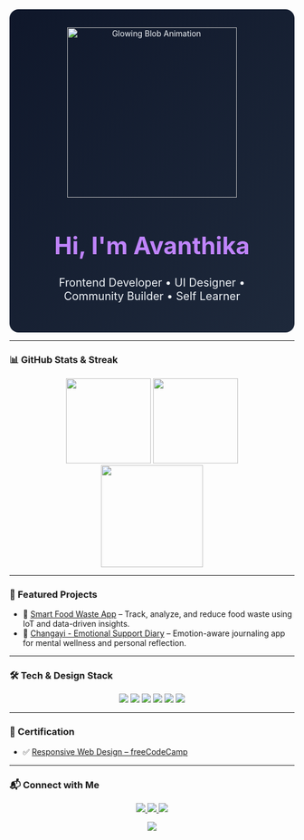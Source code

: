 <div align="center" style="background: linear-gradient(135deg, #0f172a, #1e293b); color: #f1f5f9; border-radius: 16px; padding: 2rem;">
  <img src="https://chat.openai.com/mnt/data/A_digital_gradient_animation_features_an_abstract,.png" width="300" alt="Glowing Blob Animation" />
  <h1 style="font-size: 3em; color: #c084fc;">Hi, I'm Avanthika </h1>
  <p style="font-size: 1.4em;">Frontend Developer • UI Designer • Community Builder • Self Learner</p>
</div>

---

### 📊 GitHub Stats & Streak

<div align="center">
  <img src="https://github-readme-stats.vercel.app/api?username=AVA-NTHIKA14&show_icons=true&theme=radical" height="150" />
  <img src="https://github-readme-streak-stats.herokuapp.com/?user=AVA-NTHIKA14&theme=radical" height="150"/>
  <br/>
  <img src="https://github-profile-summary-cards.vercel.app/api/cards/repos-per-language?username=AVA-NTHIKA14&theme=radical" height="180" />
</div>

---

### 🌟 Featured Projects

- 🎯 [Smart Food Waste App](https://github.com/AVA-NTHIKA14/smart-food-waste) – Track, analyze, and reduce food waste using IoT and data-driven insights.
- 🌸 [Changayi - Emotional Support Diary](https://github.com/AVA-NTHIKA14/changayi-diary) – Emotion-aware journaling app for mental wellness and personal reflection.

---

### 🛠️ Tech & Design Stack

<p align="center">
  <img src="https://img.shields.io/badge/HTML5-E34F26?style=flat-square&logo=html5&logoColor=white"/>
  <img src="https://img.shields.io/badge/CSS3-1572B6?style=flat-square&logo=css3&logoColor=white"/>
  <img src="https://img.shields.io/badge/JavaScript-F7DF1E?style=flat-square&logo=javascript&logoColor=black"/>
  <img src="https://img.shields.io/badge/React-20232A?style=flat-square&logo=react&logoColor=61DAFB"/>
  <img src="https://img.shields.io/badge/Figma-F24E1E?style=flat-square&logo=figma&logoColor=white"/>
  <img src="https://img.shields.io/badge/Canva-00C4CC?style=flat-square&logo=canva&logoColor=white"/>
</p>

---

### 📜 Certification

- ✅ [Responsive Web Design – freeCodeCamp](https://www.freecodecamp.org/certification/AVANTHIKA_K_S/responsive-web-design)

---

### 📬 Connect with Me

<p align="center">
  <a href="https://github.com/AVA-NTHIKA14">
    <img src="https://img.shields.io/badge/GitHub-0D1117?style=for-the-badge&logo=github&logoColor=white"/>
  </a>
  <a href="https://www.linkedin.com/in/avanthika-k-s-1643a0281/">
    <img src="https://img.shields.io/badge/LinkedIn-0A66C2?style=for-the-badge&logo=linkedin&logoColor=white"/>
  </a>
  <a href="mailto:avanthikaks1874@gmail.com">
    <img src="https://img.shields.io/badge/Gmail-D14836?style=for-the-badge&logo=gmail&logoColor=white"/>
  </a>
</p>

<p align="center">
  <img src="https://komarev.com/ghpvc/?username=AVA-NTHIKA14&style=flat-square&color=c084fc"/>
</p>
